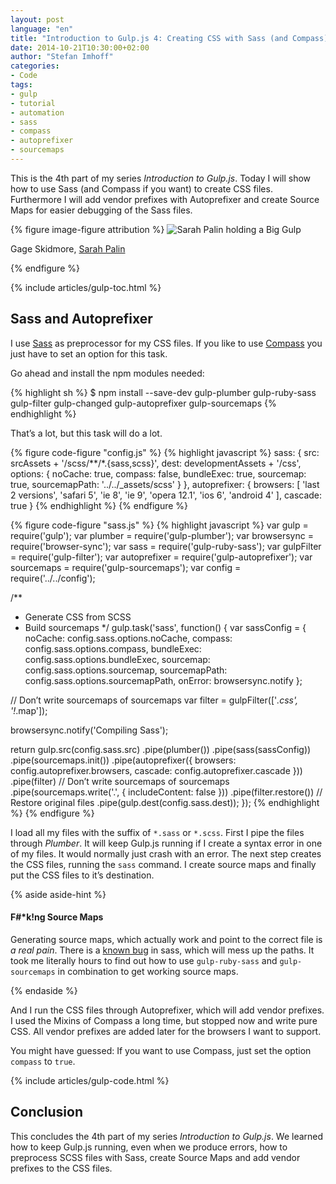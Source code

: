 ```yaml
---
layout: post
language: "en"
title: "Introduction to Gulp.js 4: Creating CSS with Sass (and Compass)"
date: 2014-10-21T10:30:00+02:00
author: "Stefan Imhoff"
categories:
- Code
tags:
- gulp
- tutorial
- automation
- sass
- compass
- autoprefixer
- sourcemaps
---
```


This is the 4th part of my series *Introduction to Gulp.js*. Today I will show how to use Sass (and Compass if you want) to create CSS files. Furthermore I will add vendor prefixes with Autoprefixer and create Source Maps for easier debugging of the Sass files.

{% figure image-figure attribution %}
<img src="/assets/images/artikel/gulp-tutorial-4.jpg" alt="Sarah Palin holding a Big Gulp">
<p class="attribution-text"><i class="icon-cc"></i> Gage Skidmore, <a href="https://www.flickr.com/photos/gageskidmore/8571336210">Sarah Palin</a></p>
{% endfigure %}

{% include articles/gulp-toc.html %}

## Sass and Autoprefixer
I use [Sass](http://sass-lang.com/) as preprocessor for my CSS files. If you like to use [Compass](http://compass-style.org/) you just have to set an option for this task.

Go ahead and install the npm modules needed:

{% highlight sh %}
$ npm install --save-dev gulp-plumber gulp-ruby-sass gulp-filter gulp-changed gulp-autoprefixer gulp-sourcemaps
{% endhighlight %}

That’s a lot, but this task will do a lot.

{% figure code-figure "config.js" %}
{% highlight javascript %}
sass: {
  src:  srcAssets + '/scss/**/*.{sass,scss}',
  dest: developmentAssets + '/css',
  options: {
    noCache: true,
    compass: false,
    bundleExec: true,
    sourcemap: true,
    sourcemapPath: '../../_assets/scss'
  }
},
autoprefixer: {
  browsers: [
    'last 2 versions',
    'safari 5',
    'ie 8',
    'ie 9',
    'opera 12.1',
    'ios 6',
    'android 4'
  ],
  cascade: true
}
{% endhighlight %}
{% endfigure %}

{% figure code-figure "sass.js" %}
{% highlight javascript %}
var gulp         = require('gulp');
var plumber      = require('gulp-plumber');
var browsersync  = require('browser-sync');
var sass         = require('gulp-ruby-sass');
var gulpFilter   = require('gulp-filter');
var autoprefixer = require('gulp-autoprefixer');
var sourcemaps   = require('gulp-sourcemaps');
var config       = require('../../config');

/**
 * Generate CSS from SCSS
 * Build sourcemaps
 */
gulp.task('sass', function() {
  var sassConfig = {
    noCache: config.sass.options.noCache,
    compass: config.sass.options.compass,
    bundleExec: config.sass.options.bundleExec,
    sourcemap: config.sass.options.sourcemap,
    sourcemapPath: config.sass.options.sourcemapPath,
    onError: browsersync.notify
  };

  // Don’t write sourcemaps of sourcemaps
  var filter = gulpFilter(['*.css', '!*.map']);

  browsersync.notify('Compiling Sass');

  return gulp.src(config.sass.src)
    .pipe(plumber())
    .pipe(sass(sassConfig))
    .pipe(sourcemaps.init())
    .pipe(autoprefixer({
      browsers: config.autoprefixer.browsers,
      cascade: config.autoprefixer.cascade
    }))
    .pipe(filter) // Don’t write sourcemaps of sourcemaps
    .pipe(sourcemaps.write('.', { includeContent: false }))
    .pipe(filter.restore()) // Restore original files
    .pipe(gulp.dest(config.sass.dest));
});
{% endhighlight %}
{% endfigure %}

I load all my files with the suffix of `*.sass` or `*.scss`. First I pipe the files through *Plumber*. It will keep Gulp.js running if I create a syntax error in one of my files. It would normally just crash with an error. The next step creates the CSS files, running the `sass` command. I create source maps and finally put the CSS files to it’s destination.

{% aside aside-hint %}
<h4>F#*k!ng Source Maps</h4>
<p>Generating source maps, which actually work and point to the correct file is <em>a real pain</em>. There is a <a href="https://github.com/sindresorhus/gulp-ruby-sass/issues/17">known bug</a> in sass, which will mess up the paths. It took me literally hours to find out how to use <code>gulp-ruby-sass</code> and <code>gulp-sourcemaps</code> in combination to get working source maps.</p>
{% endaside %}

And I run the CSS files through Autoprefixer, which will add vendor prefixes. I used the Mixins of Compass a long time, but stopped now and write pure CSS. All vendor prefixes are added later for the browsers I want to support.

You might have guessed: If you want to use Compass, just set the option `compass` to `true`.

{% include articles/gulp-code.html %}

## Conclusion
This concludes the 4th part of my series *Introduction to Gulp.js*. We learned how to keep Gulp.js running, even when we produce errors, how to preprocess SCSS files with Sass, create Source Maps and add vendor prefixes to the CSS files.
